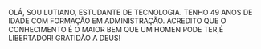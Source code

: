 OLÁ, SOU LUTIANO, ESTUDANTE DE TECNOLOGIA.
TENHO 49 ANOS DE IDADE COM FORMAÇÃO EM ADMINISTRAÇÃO.
ACREDITO QUE O CONHECIMENTO É O MAIOR BEM QUE UM HOMEN PODE TER,É LIBERTADOR!
GRATIDÃO A DEUS!
